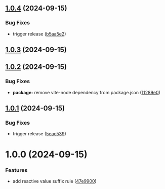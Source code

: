 ## [1.0.4](https://github.com/XeicuLy/eslint-plugin-reactive-value-suffix/compare/v1.0.3...v1.0.4) (2024-09-15)


### Bug Fixes

* trigger release ([b5aa5e2](https://github.com/XeicuLy/eslint-plugin-reactive-value-suffix/commit/b5aa5e2e146b52115728e0bde86001ddb3e25960))

## [1.0.3](https://github.com/XeicuLy/eslint-plugin-reactive-value-suffix/compare/v1.0.2...v1.0.3) (2024-09-15)

## [1.0.2](https://github.com/XeicuLy/eslint-plugin-reactive-value-suffix/compare/v1.0.1...v1.0.2) (2024-09-15)


### Bug Fixes

* **package:** remove vite-node dependency from package.json ([11289e0](https://github.com/XeicuLy/eslint-plugin-reactive-value-suffix/commit/11289e009d0c7e598b022c1e68c88878df46f4de))

## [1.0.1](https://github.com/XeicuLy/eslint-plugin-reactive-value-suffix/compare/v1.0.0...v1.0.1) (2024-09-15)


### Bug Fixes

* trigger release ([5eac539](https://github.com/XeicuLy/eslint-plugin-reactive-value-suffix/commit/5eac539257dbf9842b2b98d2b23eb6197811815d))

# 1.0.0 (2024-09-15)


### Features

* add reactive value suffix rule ([47e9900](https://github.com/XeicuLy/eslint-plugin-reactive-value-suffix/commit/47e9900109aee3031f9be49a04d9f3d86c7ab0d8))
